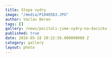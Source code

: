 ```yaml
---
title: Stopa vydry
image: "/media/P1040563.JPG"
author: Václav Beran
tags: []
gallery: /news/pocitali-jsme-vydry-na-dacicku
published: true
date: 2016-05-18 20:22:56.000000000 Z
category: gallery
layout: photo
---
```


